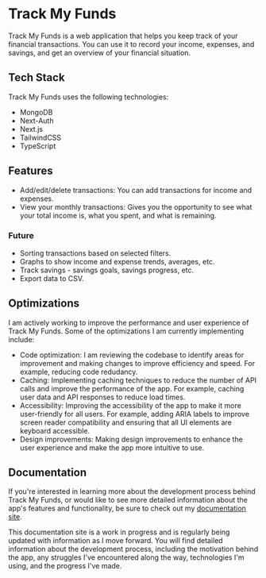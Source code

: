 
# Track My Funds

Track My Funds is a web application that helps you keep track of your financial transactions. You can use it to record your income, expenses, and savings, and get an overview of your financial situation.

## Tech Stack

Track My Funds uses the following technologies:
- MongoDB
- Next-Auth
- Next.js
- TailwindCSS
- TypeScript

## Features

- Add/edit/delete transactions: You can add transactions for income and expenses.
- View your monthly transactions: Gives you the opportunity to see what your total income is, what you spent, and what is remaining.

### Future 
- Sorting transactions based on selected filters.
- Graphs to show income and expense trends, averages, etc.
- Track savings - savings goals, savings progress, etc.
- Export data to CSV.


## Optimizations

I am actively working to improve the performance and user experience of Track My Funds. Some of the optimizations I am currently implementing include:
- Code optimization: I am reviewing the codebase to identify areas for improvement and making changes to improve efficiency and speed. For example, reducing code redudancy.
- Caching: Implementing caching techniques to reduce the number of API calls and improve the performance of the app. For example, caching user data and API responses to reduce load times.
- Accessibility: Improving the accessibility of the app to make it more user-friendly for all users. For example, adding ARIA labels to improve screen reader compatibility and ensuring that all UI elements are keyboard accessible.
- Design improvements: Making design improvements to enhance the user experience and make the app more intuitive to use.

## Documentation

If you're interested in learning more about the development process behind Track My Funds, or would like to see more detailed information about the app's features and functionality, be sure to check out my [ documentation site](https://docs.sarahgerrard.me/in-progress/track-my-funds).

This documentation site is a work in progress and is regularly being updated with information as I move forward. You will find detailed information about the development process, including the motivation behind the app, any struggles I've encountered along the way, technologies I'm using, and the progress I've made.
